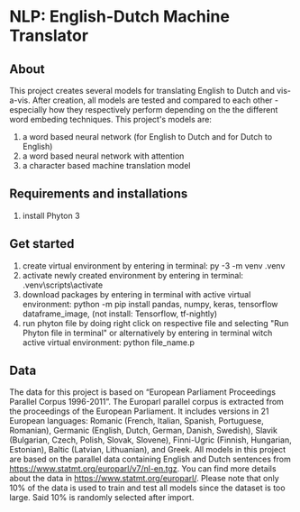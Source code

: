 # NLP: English-Dutch Machine Translator

## About
This project creates several models for translating English to Dutch and vis-a-vis. After creation, all models are tested and compared to each other - especially how they respectively perform depending on the the different word embeding techniques. This project's models are:
1. a word based neural network (for English to Dutch and for Dutch to English)
2. a word based neural network with attention
3. a character based machine translation model


## Requirements and installations
1. install Phyton 3

## Get started
1. create virtual environment by entering in terminal: py -3 -m venv .venv
2. activate newly created environment by entering in terminal: .venv\scripts\activate
3. download packages by entering in terminal with active virtual environment: python -m pip install pandas, numpy, keras, tensorflow dataframe_image, (not install: Tensorflow, tf-nightly)
4. run phyton file by doing right click on respective file and selecting "Run Phyton file in terminal" or alternatively by entering in terminal witch active virtual environment: python file_name.p


## Data
The data for this project is based on “European Parliament Proceedings Parallel Corpus 1996-2011”.
The Europarl parallel corpus is extracted from the proceedings of the European Parliament. It includes
versions in 21 European languages: Romanic (French, Italian, Spanish, Portuguese, Romanian),
Germanic (English, Dutch, German, Danish, Swedish), Slavik (Bulgarian, Czech, Polish, Slovak, Slovene),
Finni-Ugric (Finnish, Hungarian, Estonian), Baltic (Latvian, Lithuanian), and Greek.
All models in this project are based on the parallel data containing English and Dutch sentences from https://www.statmt.org/europarl/v7/nl-en.tgz. You can find more details about the data in https://www.statmt.org/europarl/. Please note that only 10% of the data is used to train and test all models since the dataset is too large. Said 10% is randomly selected after import.


 

 
